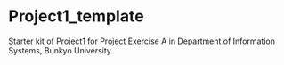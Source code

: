 # Project1_template
Starter kit of Project1 for Project Exercise A in Department of Information Systems, Bunkyo University

